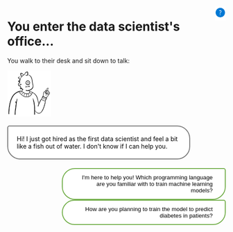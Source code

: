 <style>

.button  {
  border: none;
  color: black;
  width: 75%;
  padding: 12px 28px;
  background-color: white;
  border: 2px solid #70AD47;
  border-radius:30px 5px 30px 30px ;
  transition-duration: 0.4s;
  text-align: right;
  float: right;
}
.button:hover  {
  background-color: #70AD47;
  color: white; 
  border: 2px solid #70AD47;
}
.selected  {
  border: none;
  color: black;
  width: 75%;
  padding: 12px 28px;
  background-color: white;
  border: 2px solid #70AD47;
  border-radius:30px 5px 30px 30px ;
  text-align: right;
  float: right;
}
.panel {
  background-color: white;
  border: 2px solid #787878;
  color: black;
  border-radius: 5px 30px 30px 30px;
  padding: 20px 20px;
  width: 75%;
  float: left;
  margin-top: 20px;
  margin-bottom: 20px;
  text-align: left;
}
.response  {
  border: none;
  color: black;
  float: right;
  padding: 12px 28px;
  background-color: white;
  border-radius:30px 5px 30px 30px ;
  border: 2px solid #70AD47;
  transition-duration: 0.4s;
}
.response:hover  {
  background-color: #70AD47;
  color: white; 
  border: 2px solid #70AD47;
}
</style>

<script>
function showContent(id) {
  // Hide all hidden content
  var elements = document.getElementsByClassName('hidden-content');
  for (var i = 0; i < elements.length; i++) {
    elements[i].style.display = 'none';
  }

  // Show the selected hidden content
  var selectedElement = document.getElementById(id);
  if (selectedElement) {
    selectedElement.style.display = 'block';
  }

  // Remove unselected buttons
  var buttons = Array.from(document.getElementsByClassName('button'));
  buttons.forEach(function(button) {
    if (button.id !== id) {
      button.remove();
    }
  });
}
</script>

<img style="float: right; width:5%; display:box; clear: right; margin-top: 10px;" src="./media/help.png">

# You enter the data scientist's office...

You walk to their desk and sit down to talk:

<img src="./media/data-scientist.svg" alt="Hotel" style="width:20%; float:left"> 

<div class="panel">Hi! I just got hired as the first data scientist and feel a bit like a fish out of water. I don't know if I can help you.</div>

<button class="button" onclick="showContent('id01')">I'm here to help you! Which programming language are you familiar with to train machine learning models?</button>

<button class="button" onclick="showContent('id02')">How are you planning to train the model to predict diabetes in patients?</button>

<div id="id01" class="hidden-content" style="display: none;">
  <div class="selected">I'm here to help you! Which programming language are you familiar with to train machine learning models?</div>
  <div class="panel">I'll be honest with you... I haven't been part of large enterprise data science teams yet. So, I still use Python as that is what I've learned during my studies.</div>
  <button class="response" onclick="window.location.href='./hc-office';">Thank you! That's great to know. I'll talk to your colleagues to see what works best for this project.</button>
</div>

<div id="id02" class="hidden-content" style="display: none;">
  <div class="selected">How are you planning to train the model to predict diabetes in patients?</div>
  <div class="panel">I'd say it's pretty optimistic of you to think I have a plan. I prefer working in Jupyter notebooks to train machine learning models. I'm not very familiar with any cloud services but could learn to work with another tool I guess...
  </div>
  <button class="response" onclick="window.location.href='../hc-office';">Thank you! That's great to know. I'll talk to your colleagues to see what works best for this project.</button>
</div>


